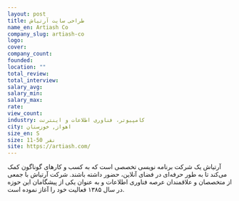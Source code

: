 ```yaml
---
layout: post
title: طراحی سایت آرتیاش
name_en: Artiash Co
company_slug: artiash-co
logo: 
cover: 
company_count:
founded:
location: ""
total_review: 
total_interview: 
salary_avg: 
salary_min: 
salary_max: 
rate: 
view_count: 
industry: کامپیوتر، فناوری اطلاعات و اینترنت
city: اهواز, خوزستان
size_en: S
size: 11-50 نفر
site: https://artiash.com/
---
```


آرتیاش یک شرکت برنامه نویسی تخصصی است که به کسب و کارهای گوناگون کمک می‌کند تا به طور حرفه‌ای در فضای آنلاین، حضور داشته باشند. شرکت آرتیاش با جمعی از متخصصان و علاقمندان عرصه فناوری اطلاعات و به عنوان یکی از پیشگامان این حوزه در سال ۱۳۸۵ فعالیت خود را آغاز نموده است.
